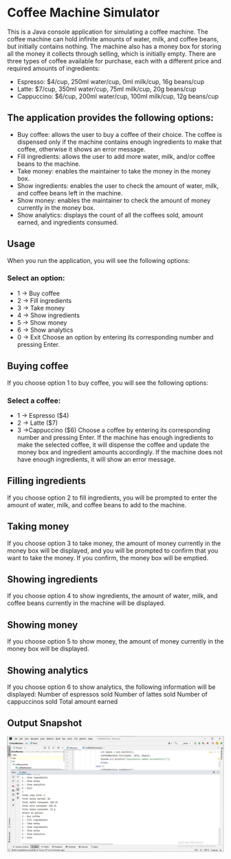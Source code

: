 # Coffee Machine Simulator

This is a Java console application for simulating a coffee machine. The coffee machine can hold infinite amounts of water, milk, and coffee beans, but initially contains nothing. The machine also has a money box for storing all the money it collects through selling, which is initially empty. There are three types of coffee available for purchase, each with a different price and required amounts of ingredients:

- Espresso: $4/cup, 250ml water/cup, 0ml milk/cup, 16g beans/cup
- Latte: $7/cup, 350ml water/cup, 75ml milk/cup, 20g beans/cup
- Cappuccino: $6/cup, 200ml water/cup, 100ml milk/cup, 12g beans/cup

## The application provides the following options:
- Buy coffee: allows the user to buy a coffee of their choice. The coffee is dispensed only if the machine contains enough ingredients to make that coffee, otherwise it shows an error message.
- Fill ingredients: allows the user to add more water, milk, and/or coffee beans to the machine.
- Take money: enables the maintainer to take the money in the money box.
- Show ingredients: enables the user to check the amount of water, milk, and coffee beans left in the machine.
- Show money: enables the maintainer to check the amount of money currently in the money box.
- Show analytics: displays the count of all the coffees sold, amount earned, and ingredients consumed.

## Usage
When you run the application, you will see the following options:

### Select an option:
- 1 -> Buy coffee
- 2 -> Fill ingredients
- 3 -> Take money
- 4 -> Show ingredients
- 5 -> Show money
- 6 -> Show analytics
- 0 -> Exit
Choose an option by entering its corresponding number and pressing Enter.

## Buying coffee
If you choose option 1 to buy coffee, you will see the following options:
### Select a coffee:
- 1 -> Espresso ($4)
- 2 -> Latte ($7)
- 3 ->Cappuccino ($6)
Choose a coffee by entering its corresponding number and pressing Enter. If the machine has enough ingredients to make the selected coffee, it will dispense the coffee and update the money box and ingredient amounts accordingly. If the machine does not have enough ingredients, it will show an error message.

## Filling ingredients
If you choose option 2 to fill ingredients, you will be prompted to enter the amount of water, milk, and coffee beans to add to the machine.

## Taking money
If you choose option 3 to take money, the amount of money currently in the money box will be displayed, and you will be prompted to confirm that you want to take the money. If you confirm, the money box will be emptied.

## Showing ingredients
If you choose option 4 to show ingredients, the amount of water, milk, and coffee beans currently in the machine will be displayed.

## Showing money
If you choose option 5 to show money, the amount of money currently in the money box will be displayed.

## Showing analytics
If you choose option 6 to show analytics, the following information will be displayed:
Number of espressos sold
Number of lattes sold
Number of cappuccinos sold
Total amount earned

## Output Snapshot
![image](https://github.com/abhishek-singh-manhas/CoffeeMachineSimulator/blob/5930d89991151f2d7d0a00d2e4d4a9670952214c/Screenshots/outputCoffeeMachine.jpg)
